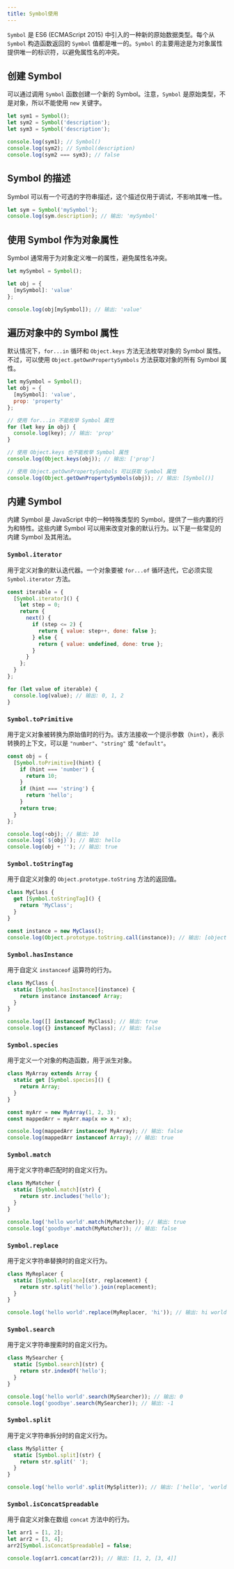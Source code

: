 ```yaml
---
title: Symbol使用
---
```


`Symbol` 是 ES6 (ECMAScript 2015) 中引入的一种新的原始数据类型。每个从 `Symbol` 构造函数返回的 `Symbol` 值都是唯一的。`Symbol` 的主要用途是为对象属性提供唯一的标识符，以避免属性名的冲突。

## 创建 Symbol

可以通过调用 `Symbol` 函数创建一个新的 Symbol。注意，`Symbol` 是原始类型，不是对象，所以不能使用 `new` 关键字。

```javascript
let sym1 = Symbol();
let sym2 = Symbol('description');
let sym3 = Symbol('description');

console.log(sym1); // Symbol()
console.log(sym2); // Symbol(description)
console.log(sym2 === sym3); // false
```

## Symbol 的描述

Symbol 可以有一个可选的字符串描述，这个描述仅用于调试，不影响其唯一性。

```javascript
let sym = Symbol('mySymbol');
console.log(sym.description); // 输出: 'mySymbol'
```

## 使用 Symbol 作为对象属性

Symbol 通常用于为对象定义唯一的属性，避免属性名冲突。

```javascript
let mySymbol = Symbol();

let obj = {
  [mySymbol]: 'value'
};

console.log(obj[mySymbol]); // 输出: 'value'
```

## 遍历对象中的 Symbol 属性

默认情况下，`for...in` 循环和 `Object.keys` 方法无法枚举对象的 Symbol 属性。不过，可以使用 `Object.getOwnPropertySymbols` 方法获取对象的所有 Symbol 属性。

```javascript
let mySymbol = Symbol();
let obj = {
  [mySymbol]: 'value',
  prop: 'property'
};

// 使用 for...in 不能枚举 Symbol 属性
for (let key in obj) {
  console.log(key); // 输出: 'prop'
}

// 使用 Object.keys 也不能枚举 Symbol 属性
console.log(Object.keys(obj)); // 输出: ['prop']

// 使用 Object.getOwnPropertySymbols 可以获取 Symbol 属性
console.log(Object.getOwnPropertySymbols(obj)); // 输出: [Symbol()]
```

## 内建 Symbol

内建 Symbol 是 JavaScript 中的一种特殊类型的 Symbol，提供了一些内置的行为和特性。这些内建 Symbol 可以用来改变对象的默认行为。以下是一些常见的内建 Symbol 及其用法。

### `Symbol.iterator`

用于定义对象的默认迭代器。一个对象要被 `for...of` 循环迭代，它必须实现 `Symbol.iterator` 方法。

```javascript
const iterable = {
  [Symbol.iterator]() {
    let step = 0;
    return {
      next() {
        if (step <= 2) {
          return { value: step++, done: false };
        } else {
          return { value: undefined, done: true };
        }
      }
    };
  }
};

for (let value of iterable) {
  console.log(value); // 输出: 0, 1, 2
}
```

### `Symbol.toPrimitive`

用于定义对象被转换为原始值时的行为。该方法接收一个提示参数（`hint`），表示转换的上下文，可以是 `"number"`、`"string"` 或 `"default"`。

```javascript
const obj = {
  [Symbol.toPrimitive](hint) {
    if (hint === 'number') {
      return 10;
    }
    if (hint === 'string') {
      return 'hello';
    }
    return true;
  }
};

console.log(+obj); // 输出: 10
console.log(`${obj}`); // 输出: hello
console.log(obj + ''); // 输出: true
```

### `Symbol.toStringTag`

用于自定义对象的 `Object.prototype.toString` 方法的返回值。

```javascript
class MyClass {
  get [Symbol.toStringTag]() {
    return 'MyClass';
  }
}

const instance = new MyClass();
console.log(Object.prototype.toString.call(instance)); // 输出: [object MyClass]
```

### `Symbol.hasInstance`

用于自定义 `instanceof` 运算符的行为。

```javascript
class MyClass {
  static [Symbol.hasInstance](instance) {
    return instance instanceof Array;
  }
}

console.log([] instanceof MyClass); // 输出: true
console.log({} instanceof MyClass); // 输出: false
```

### `Symbol.species`

用于定义一个对象的构造函数，用于派生对象。

```javascript
class MyArray extends Array {
  static get [Symbol.species]() {
    return Array;
  }
}

const myArr = new MyArray(1, 2, 3);
const mappedArr = myArr.map(x => x * x);

console.log(mappedArr instanceof MyArray); // 输出: false
console.log(mappedArr instanceof Array); // 输出: true
```

### `Symbol.match`

用于定义字符串匹配时的自定义行为。

```javascript
class MyMatcher {
  static [Symbol.match](str) {
    return str.includes('hello');
  }
}

console.log('hello world'.match(MyMatcher)); // 输出: true
console.log('goodbye'.match(MyMatcher)); // 输出: false
```

### `Symbol.replace`

用于定义字符串替换时的自定义行为。

```javascript
class MyReplacer {
  static [Symbol.replace](str, replacement) {
    return str.split('hello').join(replacement);
  }
}

console.log('hello world'.replace(MyReplacer, 'hi')); // 输出: hi world
```

### `Symbol.search`

用于定义字符串搜索时的自定义行为。

```javascript
class MySearcher {
  static [Symbol.search](str) {
    return str.indexOf('hello');
  }
}

console.log('hello world'.search(MySearcher)); // 输出: 0
console.log('goodbye'.search(MySearcher)); // 输出: -1
```

### `Symbol.split`

用于定义字符串拆分时的自定义行为。

```javascript
class MySplitter {
  static [Symbol.split](str) {
    return str.split(' ');
  }
}

console.log('hello world'.split(MySplitter)); // 输出: ['hello', 'world']
```

### `Symbol.isConcatSpreadable`

用于自定义对象在数组 `concat` 方法中的行为。

```javascript
let arr1 = [1, 2];
let arr2 = [3, 4];
arr2[Symbol.isConcatSpreadable] = false;

console.log(arr1.concat(arr2)); // 输出: [1, 2, [3, 4]]
```